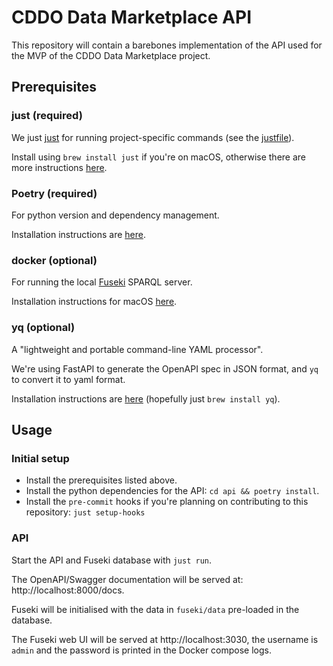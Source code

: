 # CDDO Data Marketplace API
This repository will contain a barebones implementation of the API used for the MVP of the CDDO Data Marketplace project.

## Prerequisites

### just (required)
We just [just](https://github.com/casey/just) for running project-specific commands (see the [justfile](justfile)). 

Install using `brew install just` if you're on macOS, otherwise there are more instructions [here](https://github.com/casey/just#packages).

### Poetry (required)
For python version and dependency management.

Installation instructions are [here](https://python-poetry.org/docs/#installing-with-the-official-installer).

### docker (optional)
For running the local [Fuseki](https://jena.apache.org/documentation/fuseki2/) SPARQL server.

Installation instructions for macOS [here](https://docs.docker.com/desktop/install/mac-install/).

### yq (optional)
A "lightweight and portable command-line YAML processor". 

We're using FastAPI to generate the OpenAPI spec in JSON format, and `yq` to convert it to yaml format.

Installation instructions are [here](https://github.com/mikefarah/yq/#install) (hopefully just `brew install yq`).

## Usage
### Initial setup
-  Install the prerequisites listed above.
-  Install the python dependencies for the API: `cd api && poetry install`.
-  Install the `pre-commit` hooks if you're planning on contributing to this repository: `just setup-hooks`

### API
Start the API and Fuseki database with `just run`.

The OpenAPI/Swagger documentation will be served at: http://localhost:8000/docs.

Fuseki will be initialised with the data in `fuseki/data` pre-loaded in the database.

The Fuseki web UI will be served at http://localhost:3030, the username is `admin` and the password is printed in the Docker compose logs.
